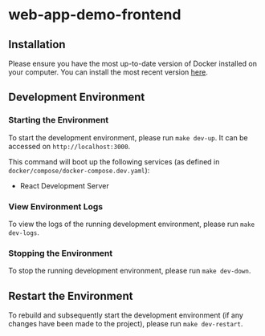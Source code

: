 # web-app-demo-frontend
## Installation
Please ensure you have the most up-to-date version of Docker installed on your computer. You can install the most recent version [here](https://www.docker.com/).

## Development Environment
### Starting the Environment
To start the development environment, please run `make dev-up`. It can be accessed on `http://localhost:3000`.

This command will boot up the following services (as defined in `docker/compose/docker-compose.dev.yaml`):
- React Development Server

### View Environment Logs
To view the logs of the running development environment, please run `make dev-logs`.

### Stopping the Environment
To stop the running development environment, please run `make dev-down`.

## Restart the Environment
To rebuild and subsequently start the development environment (if any changes have been made to the project), please run `make dev-restart`.
